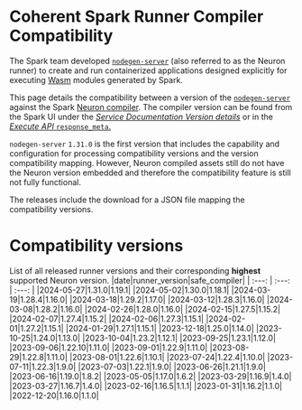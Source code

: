 
Coherent Spark Runner Compiler Compatibility
============================================


The Spark team developed [`nodegen-server`](https://github.com/orgs/Coherent-Partners/packages/container/package/nodegen-server) (also referred to as the Neuron runner) to create and run containerized applications designed explicitly for executing [Wasm](https://webassembly.org/) modules generated by Spark.

This page details the compatibility between a version of the [`nodegen-server`](https://github.com/orgs/Coherent-Partners/packages/container/package/nodegen-server) against the Spark [Neuron compiler](https://docs.coherent.global/build-spark-services/neuron/release-history). The compiler version can be found from the Spark UI under the _[Service Documentation Version details](https://docs.coherent.global/navigation/service-documentation#version-details)_ or in the [_Execute API_ `response_meta`.](https://docs.coherent.global/spark-apis/execute-api/execute-api-v3#response_meta)

`nodegen-server` `1.31.0` is the first version that includes the capability and configuration for processing compatibility versions and the version compatibility mapping. However, Neuron compiled assets still do not have the Neuron version embedded and therefore the compatibility feature is still not fully functional.

The releases include the download for a JSON file mapping the compatibility versions.


# Compatibility versions


List of all released runner versions and their corresponding __highest__ supported Neuron version.
|date|runner_version|safe_compiler|
| :---: | :---: | :---: |
|2024-05-27|1.31.0|1.19.1|
|2024-05-02|1.30.0|1.18.1|
|2024-03-19|1.28.4|1.16.0|
|2024-03-18|1.29.2|1.17.0|
|2024-03-12|1.28.3|1.16.0|
|2024-03-08|1.28.2|1.16.0|
|2024-02-26|1.28.0|1.16.0|
|2024-02-15|1.27.5|1.15.2|
|2024-02-07|1.27.4|1.15.2|
|2024-02-06|1.27.3|1.15.1|
|2024-02-01|1.27.2|1.15.1|
|2024-01-29|1.27.1|1.15.1|
|2023-12-18|1.25.0|1.14.0|
|2023-10-25|1.24.0|1.13.0|
|2023-10-04|1.23.2|1.12.1|
|2023-09-25|1.23.1|1.12.0|
|2023-09-06|1.22.10|1.11.0|
|2023-09-01|1.22.9|1.11.0|
|2023-08-29|1.22.8|1.11.0|
|2023-08-01|1.22.6|1.10.1|
|2023-07-24|1.22.4|1.10.0|
|2023-07-11|1.22.3|1.9.0|
|2023-07-03|1.22.1|1.9.0|
|2023-06-26|1.21.1|1.9.0|
|2023-06-16|1.19.0|1.8.2|
|2023-05-05|1.17.0|1.6.2|
|2023-03-29|1.16.9|1.4.0|
|2023-03-27|1.16.7|1.4.0|
|2023-02-16|1.16.5|1.1.1|
|2023-01-31|1.16.2|1.1.0|
|2022-12-20|1.16.0|1.1.0|
